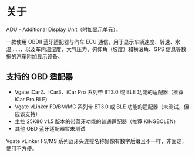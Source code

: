 # 关于

ADU - Additional Display Unit（附加显示单元）。

一款使用 OBDII 蓝牙适配器与汽车 ECU 通信，用于显示车辆速度、转速、水温......，以及车内温湿度、大气压力、俯仰角（坡度）和横滚角、GPS 信息等数据的汽车附加显示设备。

## 支持的 OBD 适配器 <a href="#supported-bluetooth-obd-ii-adapter" id="supported-bluetooth-obd-ii-adapter"></a>

* Vgate iCar2、iCar3、iCar Pro 系列带 BT3.0 或 BLE 功能的适配器（推荐 iCar Pro BLE）
* Vgate vLinker FD/BM/MC 系列带 BT3.0 或 BLE 功能的适配器（未测试，但应该支持）
* 主控 25K80 v1.5 版本的带蓝牙功能的普通适配器（推荐 KINGBOLEN）
* 其他 OBD 蓝牙适配器暂未测试

Vgate vLinker FS/MS 系列蓝牙头连接名称好像有数字后缀且不一样，非固定，使用不方便。
